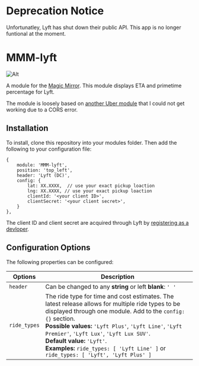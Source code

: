 # Deprecation Notice
Unfortunatley, Lyft has shut down their public API. This app is no longer funtional at the moment.

# MMM-lyft

![Alt](/img/lyft-screenshot.png?raw=True "A preview of the Lyft module.")

A module for the [Magic Mirror](https://magicmirror.builders/). This module displays ETA and primetime percentage for Lyft.

The module is loosely based on [another Uber module](https://github.com/derickson/MMderickson/tree/master/uber) that I could not get working due to a CORS error. 

## Installation

To install, clone this repository into your modules folder. Then add the following to your configuration file:
```
{
    module: 'MMM-lyft',
    position: 'top_left',
    header: 'Lyft (DC)',
    config: {
        lat: XX.XXXX,  // use your exact pickup loaction
        lng: XX.XXXX, // use your exact pickup loaction
        clientId: '<your client ID>', 
        clientSecret: '<your client secret>',
    }
},
```
The client ID and client secret are acquired through Lyft by [registering as a devloper](https://www.lyft.com/developers). 

## Configuration Options

The following properties can be configured:

| Options | Description|
| --- | --- |
|```header```| Can be changed to any **string** or left **blank**: ```' '``` |
| ```ride_types```| The ride type for time and cost estimates. The latest release allows for multiple ride types to be displayed through one module. Add to the ```config: {}``` section. <br> **Possible values:** ```'Lyft Plus'```, ```'Lyft Line'```, ```'Lyft Premier'```, ```'Lyft Lux'```, ```'Lyft Lux SUV'```. <br> **Default value:** ```'Lyft'```. <br> **Examples:** ```ride_types: [ 'Lyft Line' ]``` or ```ride_types: [ 'Lyft', 'Lyft Plus' ]```|
